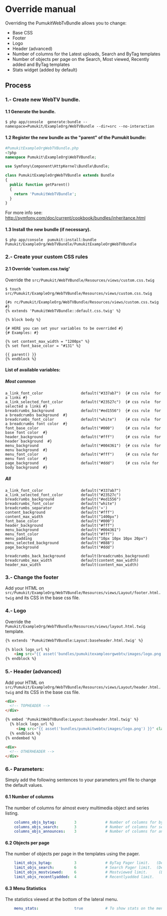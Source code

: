 Override manual
===============

Overriding the PumukitWebTvBundle allows you to change:

* Base CSS
* Footer
* Logo
* Header (advanced)
* Number of columns for the Latest uploads, Search and ByTag templates
* Number of objects per page on the Search, Most viewed, Recently added and ByTag templates
* Stats widget (added by default)



Process
--------

### 1.- Create new WebTV bundle.

#### 1.1 Generate the bundle.

`
$ php app/console  generate:bundle --namespace=Pumukit/ExampleOrg/WebTVBundle --dir=src --no-interaction
`

#### 1.2 Register the new bundle as the "parent" of the Pumukit bundle:


```php
#PumukitExampleOrgWebTVBundle.php
<?php
namespace Pumukit\ExampleOrg\WebTVBundle;

use Symfony\Component\HttpKernel\Bundle\Bundle;

class PumukitExampleOrgWebTVBundle extends Bundle
{
  public function getParent()
  {
    return 'PumukitWebTVBundle';
  }
}
```

For more info see: http://symfony.com/doc/current/cookbook/bundles/inheritance.html

#### 1.3 Install the new bundle (if necessary).
`
$ php app/console  pumukit:install:bundle Pumukit/ExampleOrg/WebTVBundle/PumukitExampleOrgWebTVBundle
`
### 2.- Create your custom CSS rules

#### 2.1 Override 'custom.css.twig'
Override the `src/Pumukit/WebTVBundle/Resources/views/custom.css.twig`

`
$ touch src/Pumukit/ExampleOrg/WebTVBundle/Resources/views/custom.css.twig
`

```twig
{#s rc/Pumukit/ExampleOrg/WebTVBundle/Resources/views/custom.css.twig #}
{% extends 'PumukitWebTVBundle::default.css.twig' %}

{% block body %}

{# HERE you can set your variables to be overrided #}
{# Examples: #}

{% set content_max_width = "1200px" %}
{% set font_base_color = "#131" %}

{{ parent() }}
{% endblock %}
```
#### List of available variables:

##### Most common
```twig
a_link_font_color                 default("#337ab7")  {# css rule  for a links #}
a_link_selected_font_color        default("#23527c")  {# css rule  for selected a links #}
breadcrumbs_background            default("#ed1556")  {# css rule  for a breadcrumbs background  #}
breadcrumbs_font_color            default("white")    {# css rule  for a breadcrumbs font color  #}
font_base_color                   default("#000")     {# css rule  for base font color  #}
header_background                 default("#fff")     {# css rule  for header background  #}
menu_background                   default("#004361")  {# css rule  for menu background  #}
menu_font_color                   default("#fff")     {# css rule for menu font color  #}
page_background                   default("#ddd")     {# css rule for body background  #}
```
##### All
```
a_link_font_color                 default("#337ab7")
a_link_selected_font_color        default("#23527c")  
breadcrumbs_background            default("#ed1556")  
breadcrumbs_font_color            default("white")  
breadcrumbs_separator             default('»')  
content_background                default("#fff")  
content_max_width                 default("1400px")  
font_base_color                   default("#000")  
header_background                 default("#fff")  
menu_background                   default("#004361")  
menu_font_color                   default("#fff")  
menu_padding                      default("10px 10px 10px 20px")  
menu_selected_background          default("#888")  
page_background                   default("#ddd")  

breadcrumbs_back_background       default(breadcrumbs_background)  
breadcrumbs_max_width             default(content_max_width)  
header_max_width                  default(content_max_width)  
```
### 3.- Change the footer
Add your HTML on `src/Pumukit/ExampleOrg/WebTVBundle/Resources/views/Layout/footer.html.twig` and its CSS in the base css file.


### 4.- Logo
Override the `Pumukit/ExampleOrg/WebTVBundle/Resources/views/layout.html.twig` template.

```html
{% extends 'PumukitWebTVBundle:Layout:baseheader.html.twig' %}

{% block logo_url %}
    <img src="{{ asset('bundles/pumukitexampleorgwebtv/images/logo.png') }}" class="img-responsive">
{% endblock %}
```


### 5.- Header (advanced)

Add your HTML on `src/Pumukit/ExampleOrg/WebTVBundle/Resources/views/Layout/header.html.twig` and its CSS in the base css file.

```html
<div>
  <!-- TOPHEADER -->
</div>

{% embed 'PumukitWebTVBundle:Layout:baseheader.html.twig' %}
  {% block logo_url %}
     <img src="{{ asset('bundles/pumukitwebtv/images/logo.png') }}" class="img-responsive">
  {% endblock %}
{% endembed %}

<div>
  <!-- OTHERHEADER -->
</div>

```
### 6.- Parameters:
Simply add the following sentences to your parameters.yml file to change the default values.

#### 6.1 Number of columns
The number of columns for almost every multimedia object and series listing.
```yaml
    columns_objs_bytag:        3             # Number of columns for bytag.  (Default 2)
    columns_objs_search:       3             # Number of columns for search. (Default 2)
    columns_objs_announces:    3             # Number of columns for announces. (Default 1);
```

#### 6.2 Objects per page
The number of objects per page in the templates using the pager.
```yaml
    limit_objs_bytag:          3             # ByTag Pager limit.   (Default 10)
    limit_objs_search:         6             # Search Pager limit.  (Default 10)
    limit_objs_mostviewed:     6             # Mostviewed limit.     (Default 3)
    limit_objs_recentlyadded:  4             # Recentlyadded limit.    (Default 3)
```

#### 6.3 Menu Statistics
The statistics viewed at the bottom of the lateral menu.
```yaml
    menu_stats:                true          # To show stats on the menu or not. (Default true)
```
